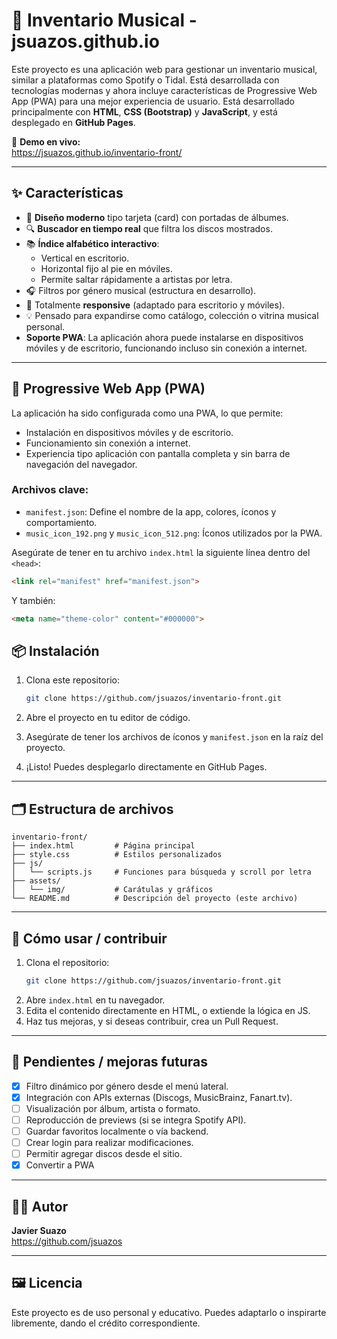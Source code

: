 
# 🎵 Inventario Musical - jsuazos.github.io

Este proyecto es una aplicación web para gestionar un inventario musical, similar a plataformas como Spotify o Tidal. Está desarrollada con tecnologías modernas y ahora incluye características de Progressive Web App (PWA) para una mejor experiencia de usuario.
Está desarrollado principalmente con **HTML**, **CSS (Bootstrap)** y **JavaScript**, y está desplegado en **GitHub Pages**.

🔗 **Demo en vivo:**  
https://jsuazos.github.io/inventario-front/

---

## ✨ Características

- 🎨 **Diseño moderno** tipo tarjeta (card) con portadas de álbumes.
- 🔍 **Buscador en tiempo real** que filtra los discos mostrados.
- 📚 **Índice alfabético interactivo**:
  - Vertical en escritorio.
  - Horizontal fijo al pie en móviles.
  - Permite saltar rápidamente a artistas por letra.
- 🎧 Filtros por género musical (estructura en desarrollo).
- 📱 Totalmente **responsive** (adaptado para escritorio y móviles).
- 💡 Pensado para expandirse como catálogo, colección o vitrina musical personal.
- **Soporte PWA**: La aplicación ahora puede instalarse en dispositivos móviles y de escritorio, funcionando incluso sin conexión a internet.

---

## 📱 Progressive Web App (PWA)

La aplicación ha sido configurada como una PWA, lo que permite:

- Instalación en dispositivos móviles y de escritorio.
- Funcionamiento sin conexión a internet.
- Experiencia tipo aplicación con pantalla completa y sin barra de navegación del navegador.


### Archivos clave:

- `manifest.json`: Define el nombre de la app, colores, íconos y comportamiento.
- `music_icon_192.png` y `music_icon_512.png`: Íconos utilizados por la PWA.

Asegúrate de tener en tu archivo `index.html` la siguiente línea dentro del `<head>`:

```html
<link rel="manifest" href="manifest.json">
```

Y también:

```html
<meta name="theme-color" content="#000000">
```

## 📦 Instalación

1. Clona este repositorio:
   ```bash
   git clone https://github.com/jsuazos/inventario-front.git
   ```

2. Abre el proyecto en tu editor de código.

3. Asegúrate de tener los archivos de íconos y `manifest.json` en la raíz del proyecto.

4. ¡Listo! Puedes desplegarlo directamente en GitHub Pages.


---

## 🗂️ Estructura de archivos

```
inventario-front/
├── index.html         # Página principal
├── style.css          # Estilos personalizados
├── js/
│   └── scripts.js     # Funciones para búsqueda y scroll por letra
├── assets/
│   └── img/           # Carátulas y gráficos
└── README.md          # Descripción del proyecto (este archivo)
```

---

## 🚀 Cómo usar / contribuir

1. Clona el repositorio:
   ```bash
   git clone https://github.com/jsuazos/inventario-front.git
   ```
2. Abre `index.html` en tu navegador.
3. Edita el contenido directamente en HTML, o extiende la lógica en JS.
4. Haz tus mejoras, y si deseas contribuir, crea un Pull Request.

---

## 📌 Pendientes / mejoras futuras

- [x] Filtro dinámico por género desde el menú lateral.
- [x] Integración con APIs externas (Discogs, MusicBrainz, Fanart.tv).
- [ ] Visualización por álbum, artista o formato.
- [ ] Reproducción de previews (si se integra Spotify API).
- [ ] Guardar favoritos localmente o vía backend.
- [ ] Crear login para realizar modificaciones.
- [ ] Permitir agregar discos desde el sitio.
- [x] Convertir a PWA

---

## 🧑‍💻 Autor

**Javier Suazo**  
https://github.com/jsuazos

---

## 🖼️ Licencia

Este proyecto es de uso personal y educativo. Puedes adaptarlo o inspirarte libremente, dando el crédito correspondiente.
